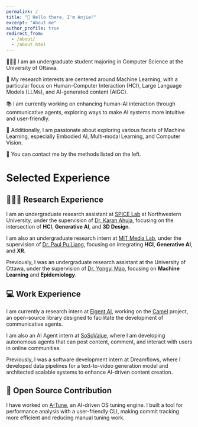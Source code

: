 ```yaml
---
permalink: /
title: "👋 Hello there, I'm Anjie!"
excerpt: "About me"
author_profile: true
redirect_from:
  - /about/
  - /about.html
---
```


🧑🏻‍💻 I am an undergraduate student majoring in Computer Science at the University of Ottawa.

🔬 My research interests are centered around Machine Learning, with a particular focus on Human-Computer Interaction (HCI), Large Language Models (LLMs), and AI-generated content (AIGC).

📚 I am currently working on enhancing human-AI interaction through communicative agents, exploring ways to make AI systems more intuitive and user-friendly.

🥰 Additionally, I am passionate about exploring various facets of Machine Learning, especially Embodied AI, Multi-modal Learning, and Computer Vision.

🎃 You can contact me by the methods listed on the left.

# Selected Experience

## 👨🏻‍🔬 Research Experience

I am an undergraduate research assistant at [SPICE Lab](https://spice-lab.org/) at Northwestern University, under the supervision of [Dr. Karan Ahuja](https://karan-ahuja.com/), focusing on the intersection of **HCI**, **Generative AI**, and **3D Design**.

I am also an undergraduate research intern at [MIT Media Lab](https://www.media.mit.edu/), under the supervision of [Dr. Paul Pu Liang](https://pliang279.github.io/), focusing on integrating **HCI**, **Generative AI**, and **XR**.

Previously, I was an undergraduate research assistant at the University of Ottawa, under the supervision of [Dr. Yongyi Mao](https://www.eecs.uottawa.ca/~yymao/), focusing on **Machine Learning** and **Epidemiology**.

## 💻 Work Experience

I am currently a research intern at [Eigent AI](https://www.eigent.ai/), working on the [Camel](https://github.com/camel-ai/camel) project, an open-source library designed to facilitate the development of communicative agents.

I am also an AI Agent intern at [SoSoValue](https://sosovalue.com/), where I am developing autonomous agents that can post content, comment, and interact with users in online communities.

Previously, I was a software development intern at Dreamflows, where I developed data pipelines for a text-to-video generation model and architected scalable systems to enhance AI-driven content creation.

## 🤖 Open Source Contribution

I have worked on [A-Tune](https://gitee.com/openeuler/A-Tune), an AI-driven OS tuning engine. I built a tool for performance analysis with a user-friendly CLI, making commit tracking more efficient and reducing manual tuning work.
